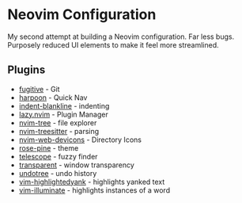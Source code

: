 # Neovim Configuration

My second attempt at building a Neovim configuration. Far less bugs. Purposely reduced UI elements to make it feel more streamlined.

## Plugins

-   [fugitive](https://github.com/tpope/vim-fugitive) - Git
-   [harpoon](https://github.com/ThePrimeagen/harpoon/tree/harpoon2) - Quick Nav
-   [indent-blankline](/home/austinjmp/repos/cs50p/week2/plates/plates.py) - indenting
-   [lazy.nvim](https://github.com/folke/lazy.nvim) - Plugin Manager
-   [nvim-tree](https://github.com/nvim-tree/nvim-tree.lua) - file explorer
-   [nvim-treesitter](https://github.com/nvim-treesitter/nvim-treesitter) - parsing
-   [nvim-web-devicons](https://github.com/nvim-tree/nvim-web-devicons) - Directory Icons
-   [rose-pine](https://github.com/rose-pine/neovim) - theme
-   [telescope](https://github.com/nvim-telescope/telescope.nvim) - fuzzy finder
-   [transparent](https://github.com/xiyaowong/transparent.nvim) - window transparency
-   [undotree](https://github.com/mbbill/undotree) - undo history
-   [vim-highlightedyank](https://github.com/machakann/vim-highlightedyank) - highlights yanked text
-   [vim-illuminate](https://github.com/RRethy/vim-illuminate) - highlights instances of a word
